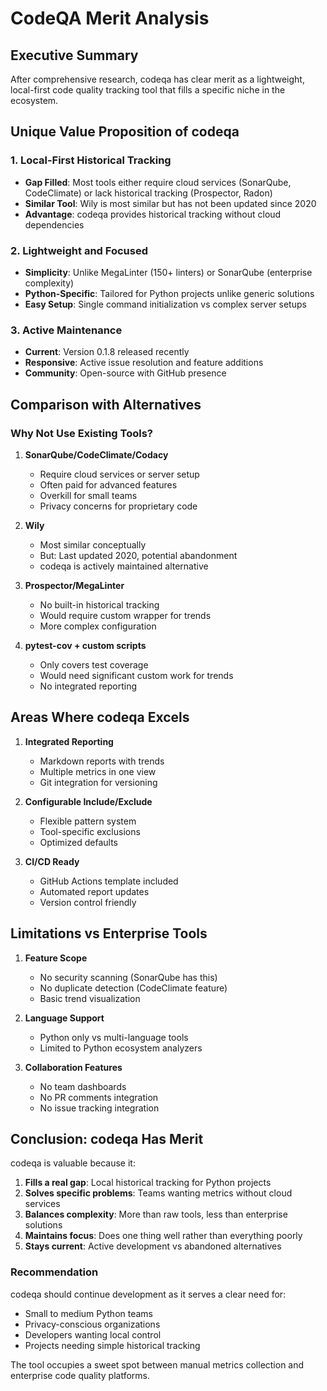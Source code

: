 # CodeQA Merit Analysis

## Executive Summary

After comprehensive research, codeqa has clear merit as a lightweight, local-first code quality tracking tool that fills a specific niche in the ecosystem.

## Unique Value Proposition of codeqa

### 1. Local-First Historical Tracking
- **Gap Filled**: Most tools either require cloud services (SonarQube, CodeClimate) or lack historical tracking (Prospector, Radon)
- **Similar Tool**: Wily is most similar but has not been updated since 2020
- **Advantage**: codeqa provides historical tracking without cloud dependencies

### 2. Lightweight and Focused
- **Simplicity**: Unlike MegaLinter (150+ linters) or SonarQube (enterprise complexity)
- **Python-Specific**: Tailored for Python projects unlike generic solutions
- **Easy Setup**: Single command initialization vs complex server setups

### 3. Active Maintenance
- **Current**: Version 0.1.8 released recently
- **Responsive**: Active issue resolution and feature additions
- **Community**: Open-source with GitHub presence

## Comparison with Alternatives

### Why Not Use Existing Tools?

1. **SonarQube/CodeClimate/Codacy**
   - Require cloud services or server setup
   - Often paid for advanced features
   - Overkill for small teams
   - Privacy concerns for proprietary code

2. **Wily**
   - Most similar conceptually
   - But: Last updated 2020, potential abandonment
   - codeqa is actively maintained alternative

3. **Prospector/MegaLinter**
   - No built-in historical tracking
   - Would require custom wrapper for trends
   - More complex configuration

4. **pytest-cov + custom scripts**
   - Only covers test coverage
   - Would need significant custom work for trends
   - No integrated reporting

## Areas Where codeqa Excels

1. **Integrated Reporting**
   - Markdown reports with trends
   - Multiple metrics in one view
   - Git integration for versioning

2. **Configurable Include/Exclude**
   - Flexible pattern system
   - Tool-specific exclusions
   - Optimized defaults

3. **CI/CD Ready**
   - GitHub Actions template included
   - Automated report updates
   - Version control friendly

## Limitations vs Enterprise Tools

1. **Feature Scope**
   - No security scanning (SonarQube has this)
   - No duplicate detection (CodeClimate feature)
   - Basic trend visualization

2. **Language Support**
   - Python only vs multi-language tools
   - Limited to Python ecosystem analyzers

3. **Collaboration Features**
   - No team dashboards
   - No PR comments integration
   - No issue tracking integration

## Conclusion: codeqa Has Merit

codeqa is valuable because it:

1. **Fills a real gap**: Local historical tracking for Python projects
2. **Solves specific problems**: Teams wanting metrics without cloud services
3. **Balances complexity**: More than raw tools, less than enterprise solutions
4. **Maintains focus**: Does one thing well rather than everything poorly
5. **Stays current**: Active development vs abandoned alternatives

### Recommendation

codeqa should continue development as it serves a clear need for:
- Small to medium Python teams
- Privacy-conscious organizations
- Developers wanting local control
- Projects needing simple historical tracking

The tool occupies a sweet spot between manual metrics collection and enterprise code quality platforms.